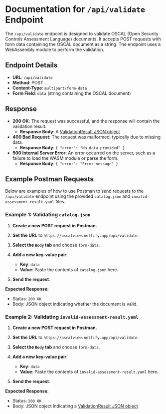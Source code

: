 # Documentation for `/api/validate` Endpoint

The `/api/validate` endpoint is designed to validate OSCAL (Open Security Controls Assessment Language) documents. It accepts POST requests with form data containing the OSCAL document as a string. The endpoint uses a WebAssembly module to perform the validation.

## Endpoint Details

- **URL**: `/api/validate`
- **Method**: POST
- **Content-Type**: `multipart/form-data`
- **Form Field**: `data` (string containing the OSCAL document)

## Response

- **200 OK**: The request was successful, and the response will contain the validation result.
  - **Response Body**: A [ValidationResult JSON object](https://pkg.go.dev/github.com/defenseunicorns/go-oscal@v0.6.2/src/pkg/validation#ValidationResult)
- **400 Bad Request**: The request was malformed, typically due to missing data.
  - **Response Body**: `{ "error": "No data provided" }`
- **500 Internal Server Error**: An error occurred on the server, such as a failure to load the WASM module or parse the form.
  - **Response Body**: `{ "error": "Error message" }`

## Example Postman Requests

Below are examples of how to use Postman to send requests to the `/api/validate` endpoint using the provided `catalog.json` and `invalid-assessment-result.yaml` files.

### Example 1: Validating `catalog.json`

1. **Create a new POST request in Postman.**
2. **Set the URL** to `https://oscalview.netlify.app/api/validate`.
3. **Select the `Body` tab** and choose `form-data`.
4. **Add a new key-value pair**:

   - **Key**: `data`
   - **Value**: Paste the contents of `catalog.json` here.

5. **Send the request**.

**Expected Response**:

- Status: `200 OK`
- Body: JSON object indicating whether the document is valid.

### Example 2: Validating `invalid-assessment-result.yaml`

1. **Create a new POST request in Postman.**
2. **Set the URL** to `https://oscalview.netlify.app/api/validate`.
3. **Select the `Body` tab** and choose `form-data`.
4. **Add a new key-value pair**:

   - **Key**: `data`
   - **Value**: Paste the contents of `invalid-assessment-result.yaml` here.

5. **Send the request**.

**Expected Response**:

- Status: `200 OK`
- Body: JSON object indicating a [ValidationResult JSON object](https://pkg.go.dev/github.com/defenseunicorns/go-oscal@v0.6.2/src/pkg/validation#ValidationResult)
